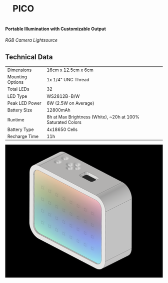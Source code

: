 <div id="user-content-toc">
  <ul>
    <summary><h1 style="display: inline-block;">PICO</h1></summary>
  </ul>
</div>

#### Portable Illumination with Customizable Output
###### RGB Camera Lightsource

## Technical Data


|   |   |
|---|---|
|Dimensions|16cm x 12.5cm x 6cm|
|Mounting Options|1x 1/4" UNC Thread|
|Total LEDs|32|
|LED Type|WS2812B-B/W|
|Peak LED Power|6W (2.5W on Average)|
|Battery Size|12800mAh|
|Runtime|8h at Max Brightness (White), ~20h at 100% Saturated Colors|
|Battery Type|4x18650 Cells|
|Recharge Time|11h|


![](Device.png)
